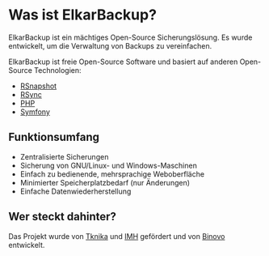 # Was ist ElkarBackup?

ElkarBackup ist ein mächtiges Open-Source Sicherungslösung. Es wurde entwickelt, um die Verwaltung von Backups zu vereinfachen.

ElkarBackup ist freie Open-Source Software und basiert auf anderen Open-Source Technologien:
* [RSnapshot](http://rsnapshot.org)
* [RSync](https://rsync.samba.org)
* [PHP](http://php.net)
* [Symfony](http://www.symfony.com)

## Funktionsumfang

* Zentralisierte Sicherungen
* Sicherung von GNU/Linux- und Windows-Maschinen
* Einfach zu bedienende, mehrsprachige Weboberfläche
* Minimierter Speicherplatzbedarf (nur Änderungen)
* Einfache Datenwiederherstellung

## Wer steckt dahinter?

Das Projekt wurde von [Tknika](http://www.tknika.eus) und [IMH](http://www.imh.eus) gefördert und von [Binovo](http://www.binovo.es) entwickelt.